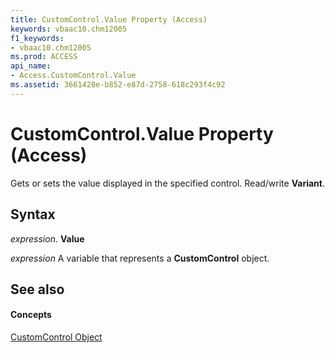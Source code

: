 ```yaml
---
title: CustomControl.Value Property (Access)
keywords: vbaac10.chm12005
f1_keywords:
- vbaac10.chm12005
ms.prod: ACCESS
api_name:
- Access.CustomControl.Value
ms.assetid: 3661428e-b852-e87d-2758-618c293f4c92
---
```



# CustomControl.Value Property (Access)

Gets or sets the value displayed in the specified control. Read/write  **Variant**.


## Syntax

 _expression_. **Value**

 _expression_ A variable that represents a **CustomControl** object.


## See also


#### Concepts


[CustomControl Object](customcontrol-object-access.md)

